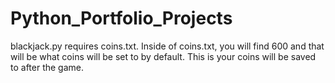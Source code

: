 # Python_Portfolio_Projects

blackjack.py requires coins.txt. Inside of coins.txt, you will find 600 and that will be what coins will be set to by default. This is your coins will be saved to after the game.

